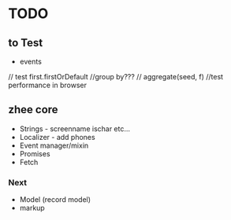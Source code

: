 # TODO


## to Test
- events

 // test first.firstOrDefault
  //group by???
  //   aggregate(seed, f)
  //test performance in browser

## zhee core

- Strings - screenname ischar etc...
- Localizer - add phones
- Event manager/mixin
- Promises
- Fetch

### Next

- Model (record model)
- markup


